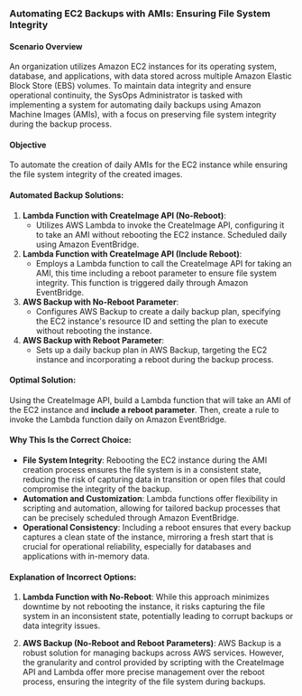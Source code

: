 ### Automating EC2 Backups with AMIs: Ensuring File System Integrity

#### Scenario Overview

An organization utilizes Amazon EC2 instances for its operating system, database, and applications, with data stored across multiple Amazon Elastic Block Store (EBS) volumes. To maintain data integrity and ensure operational continuity, the SysOps Administrator is tasked with implementing a system for automating daily backups using Amazon Machine Images (AMIs), with a focus on preserving file system integrity during the backup process.

#### Objective

To automate the creation of daily AMIs for the EC2 instance while ensuring the file system integrity of the created images.

#### Automated Backup Solutions:

1. **Lambda Function with CreateImage API (No-Reboot)**:
    - Utilizes AWS Lambda to invoke the CreateImage API, configuring it to take an AMI without rebooting the EC2 instance. Scheduled daily using Amazon EventBridge.
2. **Lambda Function with CreateImage API (Include Reboot)**:
    - Employs a Lambda function to call the CreateImage API for taking an AMI, this time including a reboot parameter to ensure file system integrity. This function is triggered daily through Amazon EventBridge.
3. **AWS Backup with No-Reboot Parameter**:
    - Configures AWS Backup to create a daily backup plan, specifying the EC2 instance's resource ID and setting the plan to execute without rebooting the instance.
4. **AWS Backup with Reboot Parameter**:
    - Sets up a daily backup plan in AWS Backup, targeting the EC2 instance and incorporating a reboot during the backup process.

#### Optimal Solution:

Using the CreateImage API, build a Lambda function that will take an AMI of the EC2 instance and **include a reboot parameter**. Then, create a rule to invoke the Lambda function daily on Amazon EventBridge.

#### Why This Is the Correct Choice:

- **File System Integrity**: Rebooting the EC2 instance during the AMI creation process ensures the file system is in a consistent state, reducing the risk of capturing data in transition or open files that could compromise the integrity of the backup.
- **Automation and Customization**: Lambda functions offer flexibility in scripting and automation, allowing for tailored backup processes that can be precisely scheduled through Amazon EventBridge.
- **Operational Consistency**: Including a reboot ensures that every backup captures a clean state of the instance, mirroring a fresh start that is crucial for operational reliability, especially for databases and applications with in-memory data.

#### Explanation of Incorrect Options:

1. **Lambda Function with No-Reboot**: While this approach minimizes downtime by not rebooting the instance, it risks capturing the file system in an inconsistent state, potentially leading to corrupt backups or data integrity issues.
    
2. **AWS Backup (No-Reboot and Reboot Parameters)**: AWS Backup is a robust solution for managing backups across AWS services. However, the granularity and control provided by scripting with the CreateImage API and Lambda offer more precise management over the reboot process, ensuring the integrity of the file system during backups.

